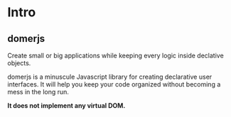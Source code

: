 # Intro

## domerjs

Create small or big applications while keeping every logic inside declative objects.

domerjs is a minuscule Javascript library for creating declarative user interfaces. It will help you keep your code organized without becoming a mess in the long run.

**It does not implement any virtual DOM.**

